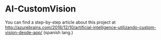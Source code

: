 # AI-CustomVision
You can find a step-by-step article about this project at http://azurebrains.com/2018/12/10/artificial-intelligence-utilizando-custom-vision-desde-app/ (spanish lang.)
